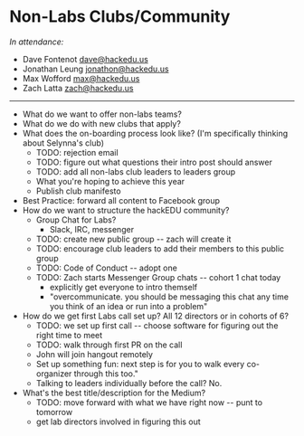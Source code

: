 # Non-Labs Clubs/Community

_In attendance:_

- Dave Fontenot <dave@hackedu.us>
- Jonathan Leung <jonathon@hackedu.us>
- Max Wofford <max@hackedu.us>
- Zach Latta <zach@hackedu.us>

-------------------------------------------------------------------------------

- What do we want to offer non-labs teams?
- What do we do with new clubs that apply?
- What does the on-boarding process look like? (I'm specifically thinking about
  Selynna's club)
  - TODO: rejection email
  - TODO: figure out what questions their intro post should answer
  - TODO: add all non-labs club leaders to leaders group
  - What you're hoping to achieve this year
  - Publish club manifesto
- Best Practice: forward all content to Facebook group
- How do we want to structure the hackEDU community?
  - Group Chat for Labs?
    - Slack, IRC, messenger
  - TODO: create new public group -- zach will create it
  - TODO: encourage club leaders to add their members to this public group
  - TODO: Code of Conduct -- adopt one
  - TODO: Zach starts Messenger Group chats -- cohort 1 chat today
    - explicitly get everyone to intro themself
    - "overcommunicate. you should be messaging this chat any time you think of
      an idea or run into a problem"
- How do we get first Labs call set up? All 12 directors or in cohorts of 6?
  - TODO: we set up first call -- choose software for figuring out the right
    time to meet
  - TODO: walk through first PR on the call
  - John will join hangout remotely
  - Set up something fun: next step is for you to walk every co-organizer
    through this too."
  - Talking to leaders individually before the call? No.
- What's the best title/description for the Medium?
  - TODO: move forward with what we have right now -- punt to tomorrow
  - get lab directors involved in figuring this out
